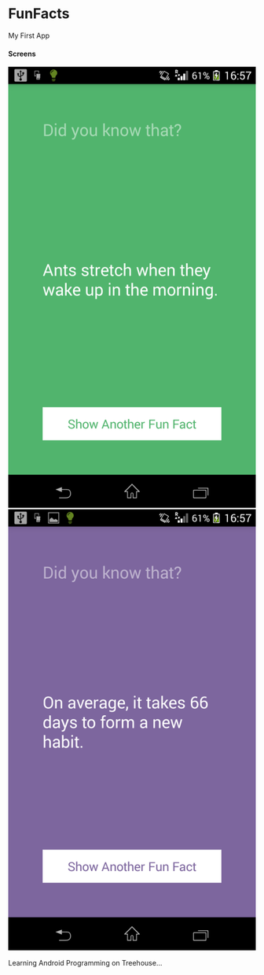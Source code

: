 # FunFacts
<p>My First App</p>
<h4>Screens</h4>
<img src="/images/screen1.png" alt="Screen 1"/>
<br/>
<img src="/images/screen2.png" alt="Screen 2"/>
<br/>
<p>Learning Android Programming on Treehouse...</p>

